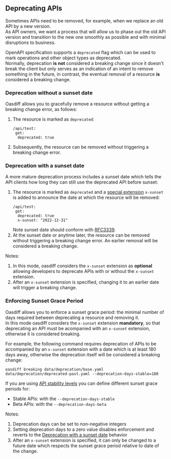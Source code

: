 ## Deprecating APIs
Sometimes APIs need to be removed, for example, when we replace an old API by a new version.  
As API owners, we want a process that will allow us to phase out the old API version and transition to the new one smoothly as possible and with minimal disruptions to business.

OpenAPI specification supports a ```deprecated``` flag which can be used to mark operations and other object types as deprecated.  
Normally, deprecation **is not** considered a breaking change since it doesn't break the client but only serves as an indication of an intent to remove something in the future, in contrast, the eventual removal of a resource **is** considered a breaking change.

### Deprecation without a sunset date
Oasdiff allows you to gracefully remove a resource without getting a breaking change error, as follows:
1. The resource is marked as ```deprecated```:
   ```
   /api/test:
    get:
     deprecated: true
   ```
2. Subsequently, the resource can be removed without triggering a breaking change error.

### Deprecation with a sunset date
A more mature deprecation process includes a sunset date which tells the API clients how long they can still use the deprecated API before sunset:
1. The resource is marked as ```deprecated``` and a [special extension](https://swagger.io/specification/#specification-extensions) ```x-sunset``` is added to announce the date at which the resource will be removed:
   ```
   /api/test:
    get:
     deprecated: true
     x-sunset: "2022-12-31"
   ```
   Note sunset date should conform with [RFC3339](https://datatracker.ietf.org/doc/html/rfc3339).    
2. At the sunset date or anytime later, the resource can be removed without triggering a breaking change error. An earlier removal will be considered a breaking change.

Notes:
1. In this mode, oasdiff considers the `x-sunset` extension as **optional** allowing developers to deprecate APIs with or without the `x-sunset` extension.  
2. After an `x-sunset` extension is specified, changing it to an earlier date will trigger a breaking change.  

### Enforcing Sunset Grace Period
Oasdiff allows you to enforce a sunset grace period: the minimal number of days required between deprecating a resource and removing it.  
In this mode oasdiff considers the `x-sunset` extension **mandatory**, so that deprecating an API must be acompanied with an `x-sunset` extension, otherwise it is considered breaking.  

For example, the following command requires deprecation of APIs to be accompanied by an ```x-sunset``` extension with a date which is at least 180 days away, otherwise the deprecation itself will be considered a breaking change:
```
oasdiff breaking data/deprecation/base.yaml data/deprecation/deprecated-past.yaml --deprecation-days-stable=180
```

If you are using [API stability levels](STABILITY.md) you can define different sunset grace periods for:
- Stable APIs: with the `--deprecation-days-stable`
- Beta APIs: with the `--deprecation-days-beta`

Notes:
1. Deprecation days can be set to non-negative integers
2. Setting deprecation days to a zero value disables enforcement and reverts to the [Deprecation with a sunset date](#deprecation-with-a-sunset-date) behavior
2. After an `x-sunset` extension is specified, it can only be changed to a future date which respects the sunset grace period relative to date of the change.